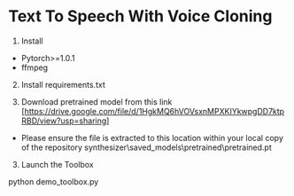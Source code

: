 # Text To Speech With Voice Cloning


1. Install
- Pytorch>=1.0.1
- ffmpeg

2. Install requirements.txt

3. Download pretrained model from this link 
[https://drive.google.com/file/d/1HgkMQ6hVOVsxnMPXKIYkwpgDD7ktpRBD/view?usp=sharing]

- Please ensure the file is extracted to this location within your local copy of the repository
synthesizer\saved_models\pretrained\pretrained.pt

3. Launch the Toolbox 

 python demo_toolbox.py
